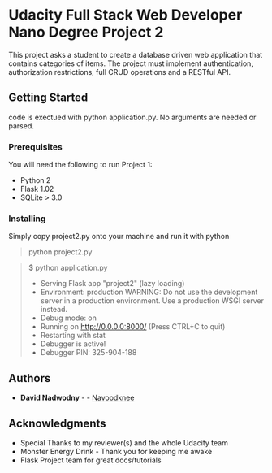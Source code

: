 # Udacity Full Stack Web Developer Nano Degree Project 2

This project asks a student to create a database driven web application that contains categories of items. The project must implement authentication, authorization restrictions, full CRUD operations and a RESTful API. 

## Getting Started

code is exectued with python application.py. No arguments are needed or parsed. 

### Prerequisites

You will need the following to run Project 1:
 * Python 2
 * Flask 1.02
 * SQLite > 3.0

### Installing

Simply copy project2.py onto your machine and run it with python 

> python project2.py

> $ python application.py
>  * Serving Flask app "project2" (lazy loading)
>  * Environment: production
>    WARNING: Do not use the development server in a production environment.
>    Use a production WSGI server instead.
>  * Debug mode: on
>  * Running on http://0.0.0.0:8000/ (Press CTRL+C to quit)
>  * Restarting with stat
>  * Debugger is active!
>  * Debugger PIN: 325-904-188


## Authors

* **David Nadwodny** - - [Navoodknee](https://github.com/navoodknee)


## Acknowledgments

* Special Thanks to my reviewer(s) and the whole Udacity team
* Monster Energy Drink - Thank you for keeping me awake
* Flask Project team for great docs/tutorials


